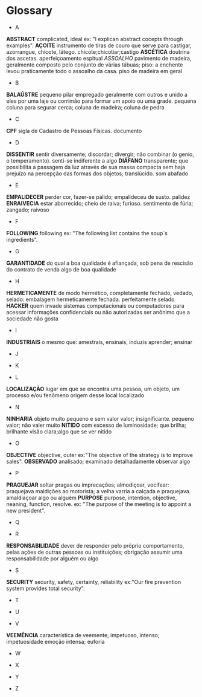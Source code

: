# Glossary

- A 

**ABSTRACT**
complicated, ideal 
ex: "I explican abstract cocepts through examples".
**AÇOITE**
instrumento de tiras de couro que serve para castigar, azorrangue, chicote, látego.
chicote;chicotiar;castigo
**ASCÉTICA**
doutrina dos ascetas.
aperfeiçoamento espitual
*ASSOALHO*
pavimento de madeira, geralmente composto pelo conjunto de várias tábuas; piso: a enchente levou praticamente todo o assoalho da casa.
piso de madeira em geral

- B

**BALAÚSTRE**
pequeno pilar empregado geralmente com outros e unido a eles por uma laje ou corrimão para formar um apoio ou uma grade.
pequena coluna para segurar cerca; coluna de madeira; coluna de pedra

- C

 **CPF**
 sigla de Cadastro de Pessoas Físicas.
 documento 

- D

**DISSENTIR**
sentir diversamente; discordar; divergir; não combinar (o genio, o temperamento).
senti-se indiferente a algo
**DIÁFANO**
transparente; que possibilita a passagem da luz através de sua massa compacta sem haja prejuízo na percepção das formas dos objetos; translúcido.
som abafado

- E

**EMPALIDECER**
perder cor, fazer-se pálido; empalideceu de susto.
palidez
**ENRAIVECIA**
estar aborrecido; cheio de raiva; furioso.
sentimento de fúria; zangado; raivoso

- F

**FOLLOWING**
following
ex: "The following list contains the soup´s ingredients".

- G

**GARANTIDADE**
do qual a boa qualidade é afiançada, sob pena de rescisão do contrato de venda
algo de boa qualidade

- H

**HERMETICAMENTE**
de modo hermético, completamente fechado, vedado, selado: embalagem hermeticamente fechada.
perfeitamente selado
**HACKER**
quem invade sistemas computacionais ou computadores para acessar informações confidenciais ou não autorizadas
ser anônimo que a sociedade não gosta

- I

**INDUSTRIAIS**
o mesmo que: amestrais, ensinais, induzis
aprender; ensinar

- J

- K

- L

**LOCALIZAÇÃO**
lugar em que se encontra uma pessoa, um objeto, um processo e/ou fenômeno origem desse
local localizado

- N

**NINHARIA**
objeto muito pequeno e sem valor valor; insignificante.
pequeno valor; não valer muito
**NITIDO**
com excesso de luminosidade; que brilha; brilhante
visão clara;algo que se ver nitido

- O

**OBJECTIVE**
objective, outer
ex:"The objective of the strategy is to improve sales".
**OBSERVADO**
analisado; examinado detalhadamente
observar algo

- P

**PRAGUEJAR**
soltar pragas ou imprecações; almodiçoar, vocifear: praquejava maldições ao motorista; a velha varria a calçada e praquejava.
amaldiaçoar algo ou alguém
**PURPOSE**
purpose, intention, objective, neaning, function, resolve.
ex: "The purpose of the meeting is to appoint a new president".

- Q

- R

**RESPONSABILIDADE**
dever de responder pelo próprio comportamento, pelas ações de outras pessoas ou instituições; obrigação
assumir uma responsabilidade por alguém ou algo

- S

**SECURITY**
security, safety, certainty, reliability
ex:"Our fire prevention system provides total security".

- T

- U

- V

**VEEMÊNCIA**
característica de veemente; impetuoso, intenso; impetuosidade
emoção intensa; euforia 

- W

- X

- Y

- Z
